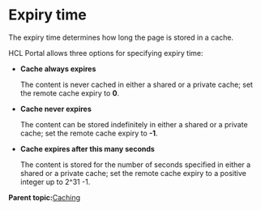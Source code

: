 # Expiry time 

The expiry time determines how long the page is stored in a cache.

HCL Portal allows three options for specifying expiry time:

-   **Cache always expires**

    The content is never cached in either a shared or a private cache; set the remote cache expiry to **0**.

-   **Cache never expires**

    The content can be stored indefinitely in either a shared or a private cache; set the remote cache expiry to **-1**.

-   **Cache expires after this many seconds**

    The content is stored for the number of seconds specified in either a shared or a private cache; set the remote cache expiry to a positive integer up to 2^31 -1.


**Parent topic:**[Caching](../security/tune_cache.md)

